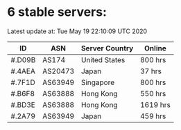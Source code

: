 # 6 stable servers:

Latest update at: Tue May 19 22:10:09 UTC 2020

| ID | ASN | Server Country | Online |
| -- | --- | -------------- | ------ |
| #.D09B | AS174 | United States | 800 hrs |
| #.4AEA | AS20473 | Japan | 37 hrs |
| #.7F1D | AS63949 | Singapore | 800 hrs |
| #.B6F8 | AS63888 | Hong Kong | 550 hrs |
| #.BD3E | AS63888 | Hong Kong | 1619 hrs |
| #.2A79 | AS63949 | Japan | 459 hrs |


